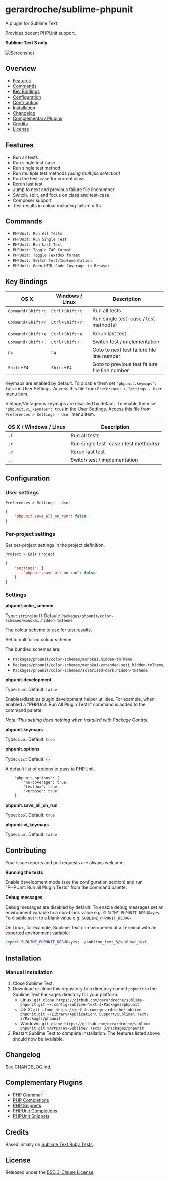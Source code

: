 # gerardroche/sublime-phpunit

A plugin for Sublime Text.

Provides decent PHPUnit support.

**Sublime Text 3 only**

![Screenshot](screenshot.png)

## Overview

* [Features](#features)
* [Commands](#commands)
* [Key Bindings](#key-bindings)
* [Configuration](#configuration)
* [Contributing](#contributing)
* [Installation](#installation)
* [Changelog](#changelog)
* [Complementary Plugins](#complementary-plugins)
* [Credits](#credits)
* [License](#license)

## Features

* Run all tests
* Run single test-case
* Run single test method
* Run multiple test methods *(using multiple selection)*
* Run the test-case for current class
* Rerun last test
* Jump to next and previous failure file linenumber
* Switch, split, and focus on class and test-case
* Composer support
* Test results in colour including failure diffs

## Commands

* `PHPUnit: Run All Tests`
* `PHPUnit: Run Single Test`
* `PHPUnit: Run Last Test`
* `PHPUnit: Toggle TAP format`
* `PHPUnit: Toggle Textdox format`
* `PHPUnit: Switch Test/Implementation`
* `PHPUnit: Open HTML Code Coverage in Browser`

## Key Bindings

| OS X | Windows / Linux | Description |
|------|-----------------|--------------|
| <kbd>Command</kbd>+<kbd>Shift</kbd>+<kbd>t</kbd> | <kbd>Ctrl</kbd>+<kbd>Shift</kbd>+<kbd>t</kbd> | Run all tests |
| <kbd>Command</kbd>+<kbd>Shift</kbd>+<kbd>r</kbd> | <kbd>Ctrl</kbd>+<kbd>Shift</kbd>+<kbd>r</kbd> | Run single test-case / test method(s) |
| <kbd>Command</kbd>+<kbd>Shift</kbd>+<kbd>e</kbd> | <kbd>Ctrl</kbd>+<kbd>Shift</kbd>+<kbd>e</kbd> | Rerun last test |
| <kbd>Command</kbd>+<kbd>Shift</kbd>+<kbd>.</kbd> | <kbd>Ctrl</kbd>+<kbd>Shift</kbd>+<kbd>.</kbd> | Switch test / implementation |
| <kbd>F4</kbd> | <kbd>F4</kbd> | Goto to next test failure file line number |
| <kbd>Shift</kbd>+<kbd>F4</kbd> | <kbd>Shift</kbd>+<kbd>F4</kbd> | Goto to previous test failure file line number |

Keymaps are enabled by default. To disable them set `"phpunit.keymaps": false` in User Settings. Access this file from `Preferences > Settings - User` menu item.

Vintage/Vintageous keymaps are disabled by default. To enable them set `"phpunit.vi_keymaps": true` in the User Settings. Access this file from `Preferences > Settings - User` menu item.

| OS X / Windows / Linux | Description |
|------------------------|--------------|
| <kbd>,</kbd><kbd>t</kbd> | Run all tests |
| <kbd>,</kbd><kbd>r</kbd> | Run single test-case / test method(s) |
| <kbd>,</kbd><kbd>e</kbd> | Rerun last test |
| <kbd>,</kbd><kbd>.</kbd> | Switch test / implementation |

## Configuration

### User settings

`Preferences > Settings - User`

```json
{
    "phpunit.save_all_on_run": false
}
```

### Per-project settings

Set per-project settings in the project definition.

`Project > Edit Project`

```json
{
    "settings": {
        "phpunit.save_all_on_run": false
    }
}
```

### Settings

**phpunit.color_scheme**

Type: `string|null`
Default: `Packages/phpunit/color-schemes/monokai.hidden-tmTheme`

The colour scheme to use for test results.

Set to null for no colour scheme.

The bundled schemes are:

* `Packages/phpunit/color-schemes/monokai.hidden-tmTheme`
* `Packages/phpunit/color-schemes/monokai-extended-seti.hidden-tmTheme`
* `Packages/phpunit/color-schemes/solarized-dark.hidden-tmTheme`

**phpunit.development**

Type: `bool`
Default: `false`

Enables/disables plugin development helper utilities. For example, when enabled a "PHPUnit: Run All Plugin Tests" command is added to the command palette.

*Note: This setting does nothing when installed with Package Control.*

**phpunit.keymaps**

Type: `bool`
Default: `true`

**phpunit.options**

Type: `dict`
Default: `{}`

A default list of options to pass to PHPUnit.

```
    "phpunit.options": {
        "no-coverage": true,
        "testdox": true,
        "verbose": true
    }
```

**phpunit.save_all_on_run**

Type: `bool`
Default: `true`

**phpunit.vi_keymaps**

Type: `bool`
Default: `false`

## Contributing

Your issue reports and pull requests are always welcome.

**Running the tests**

Enable development mode (see the configuration section) and run "PHPUnit: Run all Plugin Tests" from the command palette.

**Debug messages**

Debug messages are disabled by default. To enable debug messages set an environment variable to a non-blank value e.g. `SUBLIME_PHPUNIT_DEBUG=yes`. To disable set it to a blank value e.g. `SUBLIME_PHPUNIT_DEBUG=`.

On Linux, for example, Sublime Text can be opened at a Terminal with an exported environment variable:

```sh
export SUBLIME_PHPUNIT_DEBUG=yes; ~/sublime_text_3/sublime_text
```

## Installation

### Manual installation

1. Close Sublime Text.
2. Download or clone this repository to a directory named `phpunit` in the Sublime Text Packages directory for your platform:
    * Linux: `git clone https://github.com/gerardroche/sublime-phpunit.git ~/.config/sublime-text-3/Packages/phpunit`
    * OS X: `git clone https://github.com/gerardroche/sublime-phpunit.git ~/Library/Application\ Support/Sublime\ Text\ 3/Packages/phpunit`
    * Windows: `git clone https://github.com/gerardroche/sublime-phpunit.git %APPDATA%\Sublime/ Text/ 3/Packages/phpunit`
3. Restart Sublime Text to complete installation. The features listed above should now be available.

## Changelog

See [CHANGELOG.md](CHANGELOG.md).

## Complementary Plugins

* [PHP Grammar](https://github.com/gerardroche/sublime-php-grammar)
* [PHP Completions](https://github.com/gerardroche/sublime-phpck)
* [PHP Snippets](https://github.com/gerardroche/sublime-php-snippets)
* [PHPUnit Completions](https://github.com/gerardroche/sublime-phpunit-completions)
* [PHPUnit Snippets](https://github.com/gerardroche/sublime-phpunit-snippets)

## Credits

Based initially on [Sublime Text Ruby Tests](https://github.com/maltize/sublime-text-2-ruby-tests).

## License

Released under the [BSD 3-Clause License](LICENSE).
